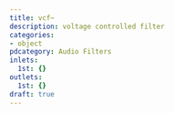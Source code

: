 ```yaml
---
title: vcf~
description: voltage controlled filter
categories:
- object
pdcategory: Audio Filters
inlets:
  1st: {}
outlets:
  1st: {}
draft: true
---
```


